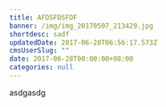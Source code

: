 ```yaml
---
title: AFDSFDSFDF
banner: /img/img_20170507_213429.jpg
shortdesc: sadf
updatedDate: 2017-06-28T06:56:17.573Z
cmsUserSlug: ""
date: 2017-06-28T00:00:00+08:00
categories: null
---
```


asdgasdg